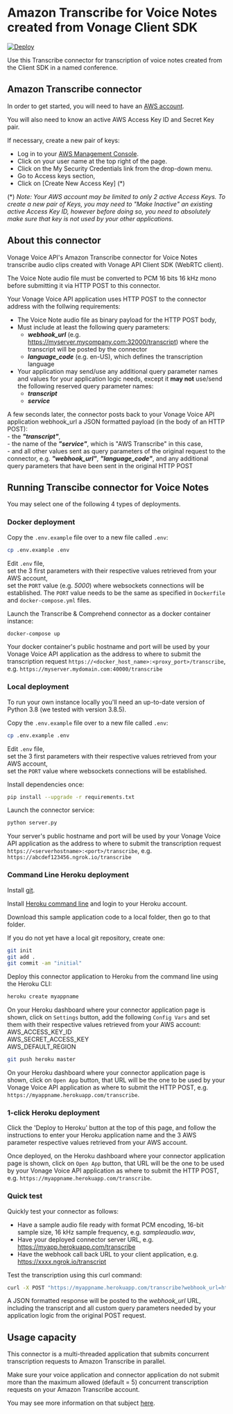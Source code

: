 # Amazon Transcribe for Voice Notes created from Vonage Client SDK

[![Deploy](https://www.herokucdn.com/deploy/button.svg)](https://heroku.com/deploy?template=https://github.com/nexmo-se/aws-transcribe-voice-notes)

Use this Transcribe connector for transcription of voice notes created from the Client SDK in a named conference.

## Amazon Transcribe connector

In order to get started, you will need to have an [AWS account](http://aws.amazon.com).

You will also need to know an active AWS Access Key ID and Secret Key pair.

If necessary, create a new pair of keys:
- Log in to your [AWS Management Console](http://aws.amazon.com).
- Click on your user name at the top right of the page.
- Click on the My Security Credentials link from the drop-down menu.
- Go to Access keys section,
- Click on \[Create New Access Key\] (\*)

(\*) *Note: Your AWS account may be limited to only 2 active Access Keys. To create a new pair of Keys, you may need to "Make Inactive" an existing active Access Key ID, however before doing so, you need to absolutely make sure that key is not used by your other applications.*

## About this connector

Vonage Voice API's Amazon Transcribe connector for Voice Notes transcribe audio clips created with Vonage API Client SDK (WebRTC client).

The Voice Note audio file must be converted to PCM 16 bits 16 kHz mono before submitting it via HTTP POST to this connector.

Your Vonage Voice API application uses HTTP POST to the connector address with the follwing requirements:
- The Voice Note audio file as binary payload for the HTTP POST body,
- Must include at least the following query parameters:
	- _**webhook_url**_ (e.g. https://myserver.mycompany.com:32000/transcript) where the transcript will be posted by the connector
	- _**language_code**_ (e.g. en-US), which defines the transcription language
- Your application may send/use any additional query parameter names and values for your application logic needs, except it **may not** use/send the following reserved query parameter names:
	- _**transcript**_
	- _**service**_ 

A few seconds later, the connector posts back to your Vonage Voice API application webhook_url a JSON formatted payload (in the body of an HTTP POST):</br>
	- the _**"transcript"**_,</br>
	- the name of the _**"service"**_, which is "AWS Transcribe" in this case,</br> 
	- and all other values sent as query parameters of the original request to the connector, e.g. _**"webhook_url"**_, _**"language_code"**_, and any additional query parameters that have been sent in the original HTTP POST</br>

## Running Transcibe connector for Voice Notes

You may select one of the following 4 types of deployments.

### Docker deployment

Copy the `.env.example` file over to a new file called `.env`:
```bash
cp .env.example .env
```

Edit `.env` file,<br/>
set the 3 first parameters with their respective values retrieved from your AWS account,<br/>
set the `PORT` value (e.g. *5000*) where websockets connections will be established.
The `PORT` value needs to be the same as specified in `Dockerfile` and `docker-compose.yml` files.

Launch the Transcribe & Comprehend connector as a docker container instance:

```bash
docker-compose up
```
Your docker container's public hostname and port will be used by your Vonage Voice API application as the address to where to submit the transcription request `https://<docker_host_name>:<proxy_port>/transcribe`, e.g. `https://myserver.mydomain.com:40000/transcribe`

### Local deployment

To run your own instance locally you'll need an up-to-date version of Python 3.8 (we tested with version 3.8.5).

Copy the `.env.example` file over to a new file called `.env`:

```bash
cp .env.example .env
```

Edit `.env` file,<br/>
set the 3 first parameters with their respective values retrieved from your AWS account,<br/>
set the `PORT` value where websockets connections will be established.

Install dependencies once:
```bash
pip install --upgrade -r requirements.txt
```

Launch the connector service:
```bash
python server.py
```

Your server's public hostname and port will be used by your Vonage Voice API application as the address to where to submit the transcription request `https://<serverhostname>:<port>/transcribe`, e.g. `https://abcdef123456.ngrok.io/transcribe`

### Command Line Heroku deployment

Install [git](https://git-scm.com/downloads).

Install [Heroku command line](https://devcenter.heroku.com/categories/command-line) and login to your Heroku account.

Download this sample application code to a local folder, then go to that folder.

If you do not yet have a local git repository, create one:</br>
```bash
git init
git add .
git commit -am "initial"
```

Deploy this connector application to Heroku from the command line using the Heroku CLI:

```bash
heroku create myappname
```

On your Heroku dashboard where your connector application page is shown, click on `Settings` button,
add the following `Config Vars` and set them with their respective values retrieved from your AWS account:</br>
AWS_ACCESS_KEY_ID</br>
AWS_SECRET_ACCESS_KEY</br>
AWS_DEFAULT_REGION</br>

```bash
git push heroku master
```

On your Heroku dashboard where your connector application page is shown, click on `Open App` button, that URL will be the one to be used by your Vonage Voice API application as where to submit the HTTP POST, e.g. `https://myappname.herokuapp.com/transcribe`.

### 1-click Heroku deployment

Click the 'Deploy to Heroku' button at the top of this page, and follow the instructions to enter your Heroku application name and the 3 AWS parameter respective values retrieved from your AWS account.

Once deployed, on the Heroku dashboard where your connector application page is shown, click on `Open App` button, that URL will be the one to be used by your Vonage Voice API application as where to submit the HTTP POST, e.g. `https://myappname.herokuapp.com/transcribe`.

### Quick test

Quickly test your connector as follows:</br>
- Have a sample audio file ready with format PCM encoding, 16-bit sample size, 16 kHz sample frequency, e.g. _sampleaudio.wav_,</br>
- Have your deployed connector server URL, e.g. https://myapp.herokuapp.com/transcribe</br>
- Have the webhook call back URL to your client application, e.g. https://xxxx.ngrok.io/transcript</br>

Test the transcription using this curl command:</br>

```bash
curl -X POST "https://myappname.herokuapp.com/transcribe?webhook_url=https://xxxx.ngrok.io/transcript&entity=customer&id=abcd&language_code=en-US" -H "Content-Type:application/octet-stream" --data-binary @sampleaudio.wav
```
A JSON formatted response will be posted to the _webhook_url_ URL, including the transcript and all custom query parameters needed by your application logic from the original POST request.

## Usage capacity

This connector is a multi-threaded application that submits concurrent transcription requests to Amazon Transcribe in parallel.

Make sure your voice application and connector application do not submit more than the maximum allowed (default = 5) concurrent transcription requests on your Amazon Transcribe account.

You may see more information on that subject [here](https://docs.aws.amazon.com/transcribe/latest/dg/limits-guidelines.html).
